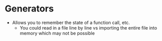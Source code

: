 # Generators
- Allows you to remember the state of a function call, etc.
	- You could read in a file line by line vs importing the entire file into memory which may not be possible

